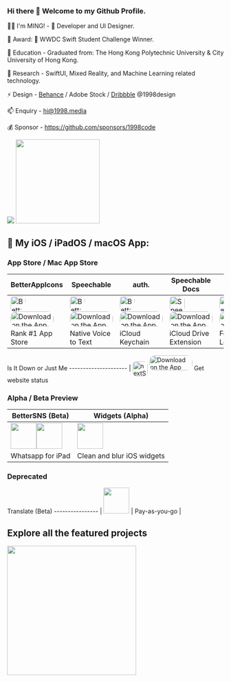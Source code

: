 ### Hi there 👋 Welcome to my Github Profile.

👨‍💻 I'm MING! -  Developer and UI Designer.

🥇 Award:  WWDC Swift Student Challenge Winner.

🔭 Education - Graduated from: The Hong Kong Polytechnic University & City University of Hong Kong.

🌱 Research - SwiftUI, Mixed Reality, and Machine Learning related technology.

⚡ Design - <a href="https://behance.net/1998design">Behance</a> / Adobe Stock / <a href="https://dribbble.com/1998design">Dribbble</a> @1998design

📫 Enquiry - <a href="mailto:hi@1998.media">hi@1998.media</a>

💰 Sponsor - https://github.com/sponsors/1998code

<picture>
  <source media="(prefers-color-scheme: dark)" srcset="https://github-readme-stats.vercel.app/api?username=1998code&show_icons=true&theme=tokyonight">
  <img src="https://github-readme-stats.vercel.app/api?username=1998code&show_icons=true">
</picture>
<picture>
  <source media="(prefers-color-scheme: dark)" height="195px" srcset="https://github-readme-stats.vercel.app/api/top-langs/?username=1998code&theme=tokyonight">
  <img height="195px" src="https://github-readme-stats.vercel.app/api/top-langs/?username=1998code">
</picture>

## 📱 My iOS / iPadOS / macOS App:

### App Store / Mac App Store
BetterAppIcons | Speechable | auth. | Speechable Docs | nextShot
-------------- | ---------- | ----- | --------------- | --------
<a href="https://apps.apple.com/us/app/betterappicons/id1532627187?itscg=30200&amp;itsct=apps_box" style="width: 35px; height: 35px; border-top-left-radius: 22%; border-top-right-radius: 22%; border-bottom-right-radius: 25px; border-bottom-left-radius: 22%; overflow: hidden; display: inline-block; vertical-align: middle;"><img height="35px" src="https://is4-ssl.mzstatic.com/image/thumb/Purple124/v4/e7/da/1c/e7da1cf0-a7d7-7e8f-202e-0135c53e6270/AppIcon-0-1x_U007emarketing-0-10-0-85-220.png/540x540sr.jpg" alt="BetterAppIcons" style="width: 35px; height: 35px; border-top-left-radius: 22%; border-top-right-radius: 22%; border-bottom-right-radius: 22%; border-bottom-left-radius: 22%; overflow: hidden; display: inline-block; vertical-align: middle;"></a><a href="https://apps.apple.com/app/betterappicons/id1532627187?itsct=apps_box&amp;itscg=30200" style="display: inline-block; overflow: hidden; border-top-left-radius: 13px; border-top-right-radius: 13px; border-bottom-right-radius: 13px; border-bottom-left-radius: 13px; width: 100px; height: 35px;"> <img src="https://tools.applemediaservices.com/api/badges/download-on-the-app-store/white/en-US?size=250x83&amp;releaseDate=1601596800&h=cf93971b907cb46ebd5dc8f2d957a6ef" alt="Download on the App Store" style="border-top-left-radius: 13px; border-top-right-radius: 13px; border-bottom-right-radius: 13px; border-bottom-left-radius: 13px; width: 100px; height: 35px;"></a> | <a href="https://apps.apple.com/us/app/speechable-text-to-voice/id1545285093" style="width: 35px; height: 35px; border-top-left-radius: 22%; border-top-right-radius: 22%; border-bottom-right-radius: 25px; border-bottom-left-radius: 22%; overflow: hidden; display: inline-block; vertical-align: middle;"><img height="35px" src="https://is2-ssl.mzstatic.com/image/thumb/Purple114/v4/85/cc/a3/85cca3e9-b61e-f225-21ca-2a5cbb06a71b/AppIcon-85-220-4-2x.png/492x0w.png" alt="BetterAppIcons" style="width: 35px; height: 35px; border-top-left-radius: 22%; border-top-right-radius: 22%; border-bottom-right-radius: 22%; border-bottom-left-radius: 22%; overflow: hidden; display: inline-block; vertical-align: middle;"></a> <a href="https://apps.apple.com/app/speechable-text-to-voice/id1545285093" style="display: inline-block; overflow: hidden; border-top-left-radius: 13px; border-top-right-radius: 13px; border-bottom-right-radius: 13px; border-bottom-left-radius: 13px; width: 100px; height: 35px;"><img src="https://tools.applemediaservices.com/api/badges/download-on-the-app-store/white/en-US?size=250x83&amp;releaseDate=1601596800&h=cf93971b907cb46ebd5dc8f2d957a6ef" alt="Download on the App Store" style="border-top-left-radius: 13px; border-top-right-radius: 13px; border-bottom-right-radius: 13px; border-bottom-left-radius: 13px; width: 100px; height: 35px;"></a> | <a href="https://apps.apple.com/app/auth-2fa-otp-management/id1553284993" style="width: 35px; height: 35px; border-top-left-radius: 22%; border-top-right-radius: 22%; border-bottom-right-radius: 25px; border-bottom-left-radius: 22%; overflow: hidden; display: inline-block; vertical-align: middle;"><img height="35px" src="https://is4-ssl.mzstatic.com/image/thumb/Purple124/v4/a2/59/a3/a259a33c-a2f6-0a46-ac2c-4de226ce5c86/AppIcon-0-85-220-4-2x.png/492x0w.png" alt="BetterAppIcons" style="width: 35px; height: 35px; border-top-left-radius: 22%; border-top-right-radius: 22%; border-bottom-right-radius: 22%; border-bottom-left-radius: 22%; overflow: hidden; display: inline-block; vertical-align: middle;"></a> <a href="https://apps.apple.com/app/auth-2fa-otp-management/id1553284993" style="display: inline-block; overflow: hidden; border-top-left-radius: 13px; border-top-right-radius: 13px; border-bottom-right-radius: 13px; border-bottom-left-radius: 13px; width: 100px; height: 35px;"><img src="https://tools.applemediaservices.com/api/badges/download-on-the-app-store/white/en-US?size=250x83&amp;releaseDate=1601596800&h=cf93971b907cb46ebd5dc8f2d957a6ef" alt="Download on the App Store" style="border-top-left-radius: 13px; border-top-right-radius: 13px; border-bottom-right-radius: 13px; border-bottom-left-radius: 13px; width: 100px; height: 35px;"></a> | <a href="https://apps.apple.com/us/app/speechable-docs/id1568264609?itscg=30200&amp;itsct=apps_box_appicon" style="width: 35px; height: 35px; border-top-left-radius: 22%; border-top-right-radius: 22%; border-bottom-right-radius: 22%; border-bottom-left-radius: 22%; overflow: hidden; display: inline-block; vertical-align: middle;"><img height="35px" src="https://is1-ssl.mzstatic.com/image/thumb/Purple125/v4/8b/9e/f7/8b9ef7d2-07c7-45c5-b5d5-8cb0d5c9073a/AppIcon-1x_U007emarketing-0-10-0-85-220.png/540x540bb.jpg" alt="Speechable Docs" style="width: 35px; height: 35px; border-top-left-radius: 22%; border-top-right-radius: 22%; border-bottom-right-radius: 22%; border-bottom-left-radius: 22%; overflow: hidden; display: inline-block; vertical-align: middle;"></a> <a href="https://apps.apple.com/us/app/speechable-docs/id1568264609?itsct=apps_box_badge&amp;itscg=30200" style="display: inline-block; overflow: hidden; border-top-left-radius: 13px; border-top-right-radius: 13px; border-bottom-right-radius: 13px; border-bottom-left-radius: 13px; width: 100px; height: 35px;"><img src="https://tools.applemediaservices.com/api/badges/download-on-the-app-store/white/en-us?size=250x83&amp;releaseDate=1623024000&h=902b12638c995ed5a99d7079dbf08ae0" alt="Download on the App Store" style="border-top-left-radius: 13px; border-top-right-radius: 13px; border-bottom-right-radius: 13px; border-bottom-left-radius: 13px; width: 100px; height: 35px;"></a> | <a href="https://apps.apple.com/us/app/speechable-docs/id1568264609?itscg=30200&amp;itsct=apps_box_appicon" style="width: 35px; height: 35px; border-top-left-radius: 22%; border-top-right-radius: 22%; border-bottom-right-radius: 22%; border-bottom-left-radius: 22%; overflow: hidden; display: inline-block; vertical-align: middle;"><img height="35px" src="https://is2-ssl.mzstatic.com/image/thumb/Purple116/v4/04/90/52/04905200-ff6d-932b-8f21-90e20afd1c8c/AppIcon-1x_U007emarketing-0-10-0-sRGB-85-220.png/1200x1200bb.jpg" alt="nextShot" style="width: 35px; height: 35px; border-top-left-radius: 22%; border-top-right-radius: 22%; border-bottom-right-radius: 22%; border-bottom-left-radius: 22%; overflow: hidden; display: inline-block; vertical-align: middle;"></a> <a href="https://apps.apple.com/us/app/nextshot-for-dribbble/id1604025421?itsct=apps_box_link&itscg=30200" style="display: inline-block; overflow: hidden; border-top-left-radius: 13px; border-top-right-radius: 13px; border-bottom-right-radius: 13px; border-bottom-left-radius: 13px; width: 100px; height: 35px;"><img src="https://tools.applemediaservices.com/api/badges/download-on-the-app-store/white/en-us?size=250x83&amp;releaseDate=1623024000&h=902b12638c995ed5a99d7079dbf08ae0" alt="Download on the App Store" style="border-top-left-radius: 13px; border-top-right-radius: 13px; border-bottom-right-radius: 13px; border-bottom-left-radius: 13px; width: 100px; height: 35px;"></a>
Rank #1 App Store | Native Voice to Text | iCloud Keychain | iCloud Drive Extension | For Dribbble Lover

Is It Down or Just Me
--------------------- |
 <a href="https://apps.apple.com/app/is-it-down-or-just-me/id1627987712?itscg=30200&amp;itsct=apps_box_appicon" style="width: 35px; height: 35px; border-top-left-radius: 22%; border-top-right-radius: 22%; border-bottom-right-radius: 22%; border-bottom-left-radius: 22%; overflow: hidden; display: inline-block; vertical-align: middle;"><img height="35px" src="https://is4-ssl.mzstatic.com/image/thumb/Purple112/v4/27/2c/16/272c1662-0f3e-ed2b-ae03-3b6d1fa725ba/AppIcon-1x_U007emarketing-0-10-0-85-220.png/1200x1200bb.jpg" alt="nextShot" style="width: 35px; height: 35px; border-top-left-radius: 22%; border-top-right-radius: 22%; border-bottom-right-radius: 22%; border-bottom-left-radius: 22%; overflow: hidden; display: inline-block; vertical-align: middle;"></a> <a href="https://apps.apple.com/app/is-it-down-or-just-me/id1627987712?itsct=apps_box_badge&amp;itscg=30200" style="display: inline-block; overflow: hidden; border-top-left-radius: 13px; border-top-right-radius: 13px; border-bottom-right-radius: 13px; border-bottom-left-radius: 13px; width: 100px; height: 35px;"><img src="https://tools.applemediaservices.com/api/badges/download-on-the-app-store/white/en-us?size=250x83&amp;releaseDate=1623024000&h=902b12638c995ed5a99d7079dbf08ae0" alt="Download on the App Store" style="border-top-left-radius: 13px; border-top-right-radius: 13px; border-bottom-right-radius: 13px; border-bottom-left-radius: 13px; width: 100px; height: 35px;"></a>
Get website status

### Alpha / Beta Preview
BetterSNS (Beta) | Widgets (Alpha)
---------------- | ---------------
<img style="width: 60px; height: 60px;" src="https://is2-ssl.mzstatic.com/image/thumb/Purple122/v4/ed/b5/7d/edb57d54-6351-e74c-371e-72608a8b39dd/AppIcon-0-85-220-4-2x.png/135x135bb.png" /><a href="http://testflight.apple.com/join/3ADak3dH"><img height="60px" src="https://user-images.githubusercontent.com/54872601/126759641-f1fe4c1d-c69c-4470-83f2-4ee6b2231f99.png"/></a> | <a href="https://testflight.apple.com/join/RfeqK43S"><img height="60px" src="https://user-images.githubusercontent.com/54872601/126759641-f1fe4c1d-c69c-4470-83f2-4ee6b2231f99.png"/></a>
Whatsapp for iPad | Clean and blur iOS widgets

### Deprecated
Translate (Beta)
---------------- | 
<a href="https://testflight.apple.com/join/4szIQkpx"><img height="60px" src="https://user-images.githubusercontent.com/54872601/126759641-f1fe4c1d-c69c-4470-83f2-4ee6b2231f99.png"/></a> | 
Pay-as-you-go | 

## Explore all the featured projects
<img width="300px" src="https://user-images.githubusercontent.com/54872601/118439524-bd6bf880-b718-11eb-9e13-03d6498e074a.png" />
